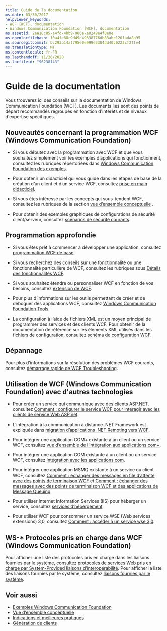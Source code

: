 ```yaml
---
title: Guide de la documentation
ms.date: 03/30/2017
helpviewer_keywords:
- WCF [WCF], documentation
- Windows Communication Foundation [WCF], documentation
ms.assetid: 2aa18c85-a4fd-4bb9-986a-a8249e4f8e0e
ms.openlocfilehash: 10a4fe88c9d49d49338776db83abc1201ada8a95
ms.sourcegitcommit: bc293b14af795e0e999e3304dd40c0222cf2ffe4
ms.translationtype: MT
ms.contentlocale: fr-FR
ms.lasthandoff: 11/26/2020
ms.locfileid: "96238143"
---
```

# <a name="guide-to-the-documentation"></a>Guide de la documentation

Vous trouverez ici des conseils sur la documentation de Windows Communication Foundation (WCF). Les documents liés sont des points de départ recommandés regroupés en fonction d'intérêts et de niveaux d'expertise spécifiques.  
  
## <a name="new-to-windows-communication-foundation-programming"></a>Nouveautés concernant la programmation WCF (Windows Communication Foundation)  
  
- Si vous débutez avec la programmation avec WCF et que vous souhaitez simplement voir les exemples d’applications qui fonctionnent, consultez les rubriques répertoriées dans [Windows Communication Foundation des exemples](./samples/index.md).  
  
- Pour obtenir un didacticiel qui vous guide dans les étapes de base de la création d’un client et d’un service WCF, consultez [prise en main didacticiel](getting-started-tutorial.md).  
  
- Si vous êtes intéressé par les concepts qui sous-tendent WCF, consultez les rubriques de la section [vue d’ensemble conceptuelle](conceptual-overview.md) .  
  
- Pour obtenir des exemples graphiques de configurations de sécurité client/serveur, consultez [scénarios de sécurité courants](./feature-details/common-security-scenarios.md).  
  
## <a name="programming-in-depth"></a>Programmation approfondie  
  
- Si vous êtes prêt à commencer à développer une application, consultez [programmation WCF de base](basic-wcf-programming.md).  
  
- Si vous recherchez des conseils sur une fonctionnalité ou une fonctionnalité particulière de WCF, consultez les rubriques sous [Détails des fonctionnalités WCF](./feature-details/index.md).  
  
- Si vous souhaitez étendre ou personnaliser WCF en fonction de vos besoins, consultez [extension de WCF](./extending/index.md).  
  
- Pour plus d’informations sur les outils permettant de créer et de déboguer des applications WCF, consultez [Windows Communication Foundation Tools](tools.md).  
  
- La configuration à l’aide de fichiers XML est un moyen principal de programmer des services et des clients WCF. Pour obtenir de la documentation de référence sur les éléments XML utilisés dans les fichiers de configuration, consultez [schéma de configuration WCF](../configure-apps/file-schema/wcf/index.md).  
  
## <a name="troubleshooting"></a>Dépannage  

 Pour plus d’informations sur la résolution des problèmes WCF courants, consultez [démarrage rapide de WCF Troubleshooting](wcf-troubleshooting-quickstart.md).  
  
## <a name="using-windows-communication-foundation-with-other-technologies"></a>Utilisation de WCF (Windows Communication Foundation) avec d'autres technologies  
  
- Pour créer un service qui communique avec des clients ASP.NET, consultez [Comment : configurer le service WCF pour interagir avec les clients de service Web ASP.net](./feature-details/config-wcf-service-with-aspnet-web-service.md).  
  
- L’intégration à la communication à distance .NET Framework est expliquée dans [migration d’applications .NET Remoting vers WCF](./feature-details/migrating-net-remoting-applications-to-wcf.md).  
  
- Pour intégrer une application COM+ existante à un client ou un service WCF, consultez [vue d’ensemble de l’intégration aux applications com+](./feature-details/integrating-with-com-plus-applications-overview.md).  
  
- Pour intégrer une application COM existante à un client ou un service WCF, consultez [intégration avec les applications com](./feature-details/integrating-with-com-applications.md).  
  
- Pour intégrer une application MSMQ existante à un service ou client WCF, consultez [Comment : échanger des messages en file d’attente avec des points de terminaison WCF](./feature-details/how-to-exchange-queued-messages-with-wcf-endpoints.md) et [Comment : échanger des messages avec des points de terminaison WCF et des applications de Message Queuing](./feature-details/how-to-exchange-messages-with-wcf-endpoints-and-message-queuing-applications.md).  
  
- Pour utiliser Internet Information Services (IIS) pour héberger un service, consultez [services d’hébergement](hosting-services.md).  
  
- Pour utiliser WCF pour consommer un service WSE (Web services extensions) 3,0, consultez [Comment : accéder à un service wse 3,0](./feature-details/how-to-access-a-wse-3-0-service-with-a-wcf-client.md).  
  
## <a name="ws--protocols-supported-in-windows-communication-foundation"></a>WS-* Protocoles pris en charge dans WCF (Windows Communication Foundation)  

 Pour afficher une liste des protocoles pris en charge dans les liaisons fournies par le système, consultez [protocoles de services Web pris en charge par System-Provided liaisons d’interopérabilité](./feature-details/web-services-protocols-supported-by-system-provided-interoperability-bindings.md). Pour afficher la liste des liaisons fournies par le système, consultez [liaisons fournies par le système](system-provided-bindings.md).  
  
## <a name="see-also"></a>Voir aussi

- [Exemples Windows Communication Foundation](./samples/index.md)
- [Vue d’ensemble conceptuelle](conceptual-overview.md)
- [Indications et meilleures pratiques](guidelines-and-best-practices.md)
- [Génération de clients](building-clients.md)
